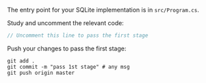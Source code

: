 The entry point for your SQLite implementation is in `src/Program.cs`.

Study and uncomment the relevant code: 

```csharp
// Uncomment this line to pass the first stage
```

Push your changes to pass the first stage:

```
git add .
git commit -m "pass 1st stage" # any msg
git push origin master
```
